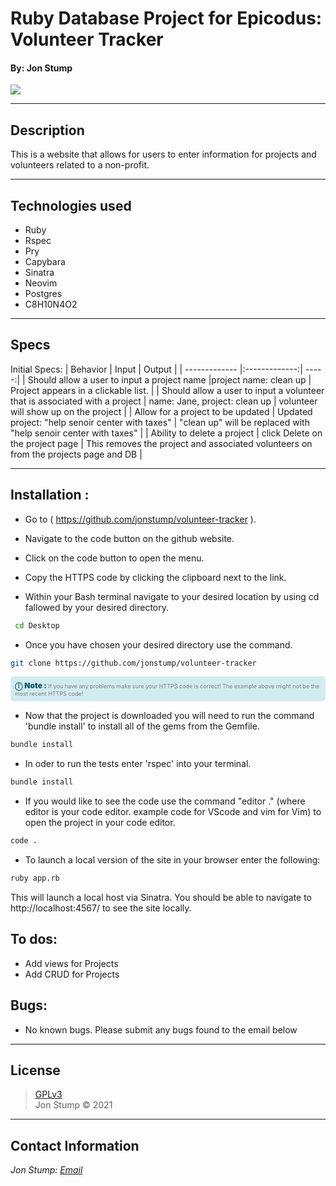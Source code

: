 # Ruby Database Project for Epicodus: Volunteer Tracker
#### By: Jon Stump
<img align="center" src="https://avatars2.githubusercontent.com/u/59323850?s=460&u=372c7d529b7379408ae54491ab3449b6e2f4d94d&v=4">

* * *

## Description
This is a website that allows for users to enter information for projects and volunteers related to a non-profit.

* * *

## Technologies used
* Ruby
* Rspec
* Pry
* Capybara
* Sinatra
* Neovim
* Postgres
* C8H10N4O2

* * *

## Specs
Initial Specs:
| Behavior | Input | Output |
| ------------- |:-------------:| -----:|
| Should allow a user to input a project name  |project name: clean up | Project appears in a clickable list. |
| Should allow a user to input a volunteer that is associated with a project  | name: Jane, project: clean up | volunteer will show up on the project |
| Allow for a project to be updated  | Updated project: "help senoir center with taxes" | "clean up" will be replaced with "help senoir center with taxes" |
| Ability to delete a project  | click Delete on the project page | This removes the project and associated volunteers on from the projects page and DB |

* * *

## Installation :

* Go to ( https://github.com/jonstump/volunteer-tracker ).

*  Navigate to the code button on the github website.

* Click on the code button to open the menu.

- Copy the HTTPS code by clicking the clipboard next to the link.

- Within your Bash terminal navigate to your desired location by using cd fallowed by your desired directory.

```bash
 cd Desktop
```

- Once you have chosen your desired directory use the command.
```bash
git clone https://github.com/jonstump/volunteer-tracker
```

<div
  style="
    background-color: #d1ecf1;
    color: grey; padding: 6px;
    font-size: 9px;
    border-radius: 5px;
    border: 1px solid #d4ecf1;
    margin-bottom: 12px"
>
  <span
    style="
      font-size: 12px;
      font-weight: 600;
      color: #0c5460;"
  >
    ⓘ
  </span>
  <span
    style="
      font-size: 12px;
      font-weight: 900;
      color: #0c5460;
      margin-bottom: 24px"
  >
    Note :
  </span>
  If you have any problems make sure your HTTPS code is correct! The example above might not be the most recent HTTPS code!
</div>

* Now that the project is downloaded you will need to run the command 'bundle install' to install all of the gems from the Gemfile.

``` bash
bundle install
```

* In oder to run the tests enter 'rspec' into your terminal.

``` bash
bundle install
```

* If you would like to see the code use the command "editor ." (where editor is your code editor. example code for VScode and vim for Vim) to open the project in your code editor.

``` bash
code .
```

* To launch a local version of the site in your browser enter the following:

``` bash
ruby app.rb
```
This will launch a local host via Sinatra. You should be able to navigate to http://localhost:4567/ to see the site locally.

## To dos:
* Add views for Projects
* Add CRUD for Projects

## Bugs:
* No known bugs. Please submit any bugs found to the email below

* * *

## License
> [GPLv3](public/licenses/LICENSE)\
> Jon Stump &copy; 2021

* * *

## Contact Information
_Jon Stump: [Email](jmstump@gmail.com)_
